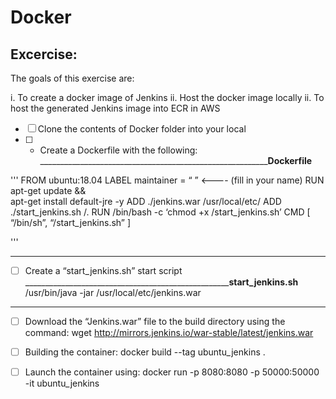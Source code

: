 # Docker

## Excercise:

The goals of this exercise are:

i.  To create a docker image of Jenkins 
ii. Host the docker image locally
ii. To host the generated Jenkins image into ECR in AWS

- [ ] Clone the contents of Docker folder into your local 
- [ ] - Create a Dockerfile with the following:
_____________________________________________________________Dockerfile____

'''
FROM ubuntu:18.04
LABEL maintainer = “ ”                <---- (fill in your name)
RUN apt-get update && \
 apt-get install default-jre -y
ADD ./jenkins.war /usr/local/etc/
ADD ./start_jenkins.sh /.
RUN /bin/bash -c ‘chmod +x /start_jenkins.sh’
CMD [ “/bin/sh”, “/start_jenkins.sh” ]

'''
____________________________________________________________________________


- [ ] Create a “start_jenkins.sh” start script
_______________________________________________________start_jenkins.sh____
/usr/bin/java -jar /usr/local/etc/jenkins.war
____________________________________________________________________________
- [ ] Download the “Jenkins.war” file to the build directory using the command:
wget http://mirrors.jenkins.io/war-stable/latest/jenkins.war
- [ ] Building the container:
docker build --tag ubuntu_jenkins .
- [ ] Launch the container using:
docker run -p 8080:8080 -p 50000:50000 -it ubuntu_jenkins

